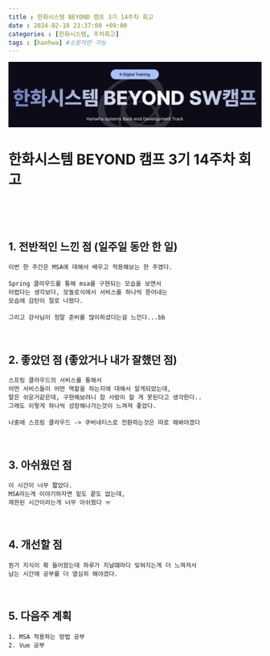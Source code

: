 ```yaml
---
title : 한화시스템 BEYOND 캠프 3기 14주차 회고
date : 2024-02-18 23:37:00 +09:00
categories : [한화시스템, 주차회고]
tags : [hanhwa] #소문자만 가능
---
```


![hanhwa-screenshot](/assets/img/post20231118/hanhwa_logo.png)

# 한화시스템 BEYOND 캠프 3기 14주차 회고 



<br><br><br>


## 1. 전반적인 느낀 점 (일주일 동안 한 일)
    이번 한 주간은 MSA에 대해서 배우고 적용해보는 한 주였다.

    Spring 클라우드를 통해 msa를 구현되는 모습을 보면서
    어렵다는 생각보다, 모놀로식에서 서비스를 하나씩 뜯어내는
    모습에 감탄이 절로 나왔다.

    그리고 강사님이 정말 준비를 많이하셨다는걸 느낀다...bb

<br>

## 2. 좋았던 점 (좋았거나 내가 잘했던 점)
    스프링 클라우드의 서비스를 통해서
    어떤 서비스들이 어떤 역할을 하는지에 대해서 알게되었는데,
    말은 쉬운거같은데, 구현해보려니 참 사람이 할 게 못된다고 생각한다..
    그래도 이렇게 하나씩 성장해나가는것이 느껴져 좋았다.
    
    나중에 스프링 클라우드 -> 쿠버네티스로 전환하는것은 따로 해봐야겠다
    
<br>

## 3. 아쉬웠던 점
    이 시간이 너무 짧았다.
    MSA라는게 이야기하자면 밑도 끝도 없는데, 
    제한된 시간이라는게 너무 아쉬웠다 ㅠ

<br>

## 4. 개선할 점
    뭔가 지식이 확 들어왔는데 하루가 지날떄마다 잊혀지는게 더 느껴져서
    남는 시간에 공부를 더 열심히 해야겠다.

<br>

## 5. 다음주 계획
    1. MSA 적용하는 방법 공부
    2. Vue 공부


